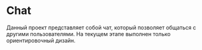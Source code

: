 # Chat

Данный проект представляет собой чат, который позволяет общаться с другими пользователями. На текущем этапе выполнен только ориентировочный дизайн.
